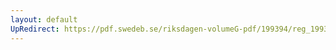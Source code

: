 ```yaml
---
layout: default
UpRedirect: https://pdf.swedeb.se/riksdagen-volumeG-pdf/199394/reg_199394/reg_199394_0056.pdf
---
```


